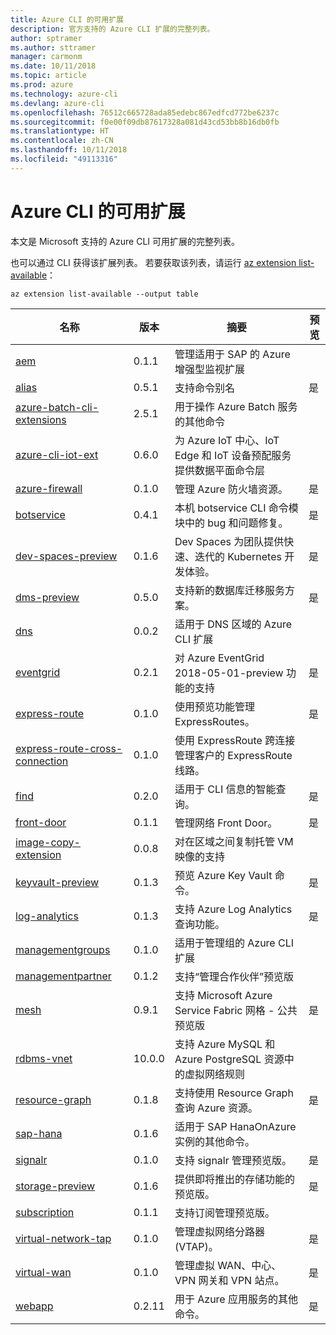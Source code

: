 ```yaml
---
title: Azure CLI 的可用扩展
description: 官方支持的 Azure CLI 扩展的完整列表。
author: sptramer
ms.author: sttramer
manager: carmonm
ms.date: 10/11/2018
ms.topic: article
ms.prod: azure
ms.technology: azure-cli
ms.devlang: azure-cli
ms.openlocfilehash: 76512c665728ada85edebc867edfcd772be6237c
ms.sourcegitcommit: f0e00f09db87617328a081d43cd53bb8b16db0fb
ms.translationtype: HT
ms.contentlocale: zh-CN
ms.lasthandoff: 10/11/2018
ms.locfileid: "49113316"
---
```

# <a name="available-extensions-for-the-azure-cli"></a>Azure CLI 的可用扩展

本文是 Microsoft 支持的 Azure CLI 可用扩展的完整列表。

也可以通过 CLI 获得该扩展列表。 若要获取该列表，请运行 [az extension list-available](/cli/azure/extension?view=azure-cli-latest#az-extension-list-available)：

```azurecli
az extension list-available --output table
```

| 名称 | 版本 | 摘要 | 预览 |
|------|---------|---------|---------|
| [aem](https://github.com/Azure/azure-cli-extensions) | 0.1.1 | 管理适用于 SAP 的 Azure 增强型监视扩展 |  |
| [alias](https://github.com/Azure/azure-cli-extensions) | 0.5.1 | 支持命令别名 | 是 |
| [azure-batch-cli-extensions](https://github.com/Azure/azure-batch-cli-extensions) | 2.5.1 | 用于操作 Azure Batch 服务的其他命令 |  |
| [azure-cli-iot-ext](https://github.com/azure/azure-iot-cli-extension) | 0.6.0 | 为 Azure IoT 中心、IoT Edge 和 IoT 设备预配服务提供数据平面命令层 |  |
| [azure-firewall](https://github.com/Azure/azure-cli-extensions/tree/master/src/azure-firewall) | 0.1.0 | 管理 Azure 防火墙资源。 | 是 |
| [botservice](https://github.com/Azure/azure-cli-extensions) | 0.4.1 | 本机 botservice CLI 命令模块中的 bug 和问题修复。 | 是 |
| [dev-spaces-preview](https://github.com/Azure/azure-cli-extensions) | 0.1.6 | Dev Spaces 为团队提供快速、迭代的 Kubernetes 开发体验。 | 是 |
| [dms-preview](https://github.com/Azure/azure-cli-extensions/tree/master/src/dms-preview) | 0.5.0 | 支持新的数据库迁移服务方案。 | 是 |
| [dns](https://github.com/Azure/azure-cli-extensions) | 0.0.2 | 适用于 DNS 区域的 Azure CLI 扩展 |  |
| [eventgrid](https://github.com/Azure/azure-cli-extensions) | 0.2.1 | 对 Azure EventGrid 2018-05-01-preview 功能的支持 | 是 |
| [express-route](https://github.com/Azure/azure-cli-extensions/tree/master/src/express-route) | 0.1.0 | 使用预览功能管理 ExpressRoutes。 | 是 |
| [express-route-cross-connection](https://github.com/Azure/azure-cli-extensions/tree/master/src/express-route-cross-connection) | 0.1.0 | 使用 ExpressRoute 跨连接管理客户的 ExpressRoute 线路。 |  |
| [find](https://github.com/Azure/azure-cli-extensions/tree/master/src/find) | 0.2.0 | 适用于 CLI 信息的智能查询。 | 是 |
| [front-door](https://github.com/Azure/azure-cli-extensions/tree/master/src/front-door) | 0.1.1 | 管理网络 Front Door。 | 是 |
| [image-copy-extension](https://github.com/Azure/azure-cli-extensions) | 0.0.8 | 对在区域之间复制托管 VM 映像的支持 |  |
| [keyvault-preview](https://github.com/Azure/azure-keyvault-cli-extension) | 0.1.3 | 预览 Azure Key Vault 命令。 | 是 |
| [log-analytics](https://github.com/Azure/azure-cli-extensions/tree/master/src/log-analytics) | 0.1.3 | 支持 Azure Log Analytics 查询功能。 | 是 |
| [managementgroups](https://github.com/Azure/azure-cli-extensions) | 0.1.0 | 适用于管理组的 Azure CLI 扩展 |  |
| [managementpartner](https://github.com/Azure/azure-cli-extensions) | 0.1.2 | 支持“管理合作伙伴”预览版 |  |
| [mesh](https://github.com/Azure/azure-cli-extensions) | 0.9.1 | 支持 Microsoft Azure Service Fabric 网格 - 公共预览版 | 是 |
| [rdbms-vnet](https://github.com/Azure/azure-cli-extensions) | 10.0.0 | 支持 Azure MySQL 和 Azure PostgreSQL 资源中的虚拟网络规则 |  |
| [resource-graph](https://github.com/Azure/azure-cli-extensions/tree/master/src/resource-graph) | 0.1.8 | 支持使用 Resource Graph 查询 Azure 资源。 | 是 |
| [sap-hana](https://github.com/Azure/azure-hanaonazure-cli-extension) | 0.1.6 | 适用于 SAP HanaOnAzure 实例的其他命令。 |  |
| [signalr](https://github.com/Azure/azure-cli-extensions) | 0.1.0 | 支持 signalr 管理预览版。 | 是 |
| [storage-preview](https://github.com/Azure/azure-cli-extensions/tree/master/src/storage-preview) | 0.1.6 | 提供即将推出的存储功能的预览版。 | 是 |
| [subscription](https://github.com/Azure/azure-cli-extensions) | 0.1.1 | 支持订阅管理预览版。 |  |
| [virtual-network-tap](https://github.com/Azure/azure-cli-extensions/tree/master/src/virtual-network-tap) | 0.1.0 | 管理虚拟网络分路器 (VTAP)。 | 是 |
| [virtual-wan](https://github.com/Azure/azure-cli-extensions/tree/master/src/virtual-wan) | 0.1.0 | 管理虚拟 WAN、中心、VPN 网关和 VPN 站点。 | 是 |
| [webapp](https://github.com/Azure/azure-cli-extensions) | 0.2.11 | 用于 Azure 应用服务的其他命令。 | 是 |